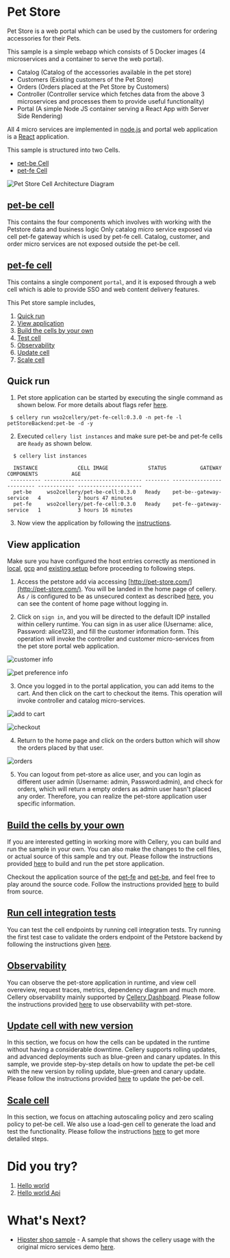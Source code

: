 Pet Store
=========

Pet Store is a web portal which can be used by the customers for ordering accessories for their Pets.

This sample is a simple webapp which consists of 5 Docker images (4 microservices and a container to serve the web portal). 

* Catalog (Catalog of the accessories available in the pet store)
* Customers (Existing customers of the Pet Store)
* Orders (Orders placed at the Pet Store by Customers)
* Controller (Controller service which fetches data from the above 3 microservices and processes them to provide useful functionality)
* Portal (A simple Node JS container serving a React App with Server Side Rendering)

All 4 micro services are implemented in [node.js](https://nodejs.org/en/) and portal web application is a [React](https://reactjs.org/) application. 

This sample is structured into two Cells.

* [pet-be Cell](pet-be/README.md)
* [pet-fe Cell](pet-fe/README.md)

![Pet Store Cell Architecture Diagram](../../docs/images/pet-store/pet-store-architecture.jpg)

## [pet-be cell](pet-be/README.md)
This contains the four components which involves with working with the Petstore data and business logic Only catalog 
micro service exposed via cell pet-fe gateway which is used by pet-fe cell. Catalog, customer, and order micro services are not exposed outside the pet-be cell.

## [pet-fe cell](pet-fe/README.md)
This contains a single component `portal`, and it is exposed through a web cell which is able to provide SSO and web content delivery features.

This Pet store sample includes,

1. [Quick run](#quick-run)
2. [View application](#view-application)
3. [Build the cells by your own](#build-the-cells-by-your-own)
4. [Test cell](#run-cell-integration-tests)
4. [Observability](#observability)
5. [Update cell](#update-cell-with-new-version)
6. [Scale cell](#scale-cell)

## Quick run 
1. Pet store application can be started by executing the single command as shown below. For more details about flags 
refer [here](https://github.com/wso2-cellery/sdk/blob/v0.3.0/docs/cli-reference.md#cellery-run).
```
 $ cellery run wso2cellery/pet-fe-cell:0.3.0 -n pet-fe -l petStoreBackend:pet-be -d -y
```
2. Executed `cellery list instances` and make sure pet-be and pet-fe cells are `Ready` as shown below.
```
  $ cellery list instances
  
  INSTANCE             CELL IMAGE             STATUS           GATEWAY           COMPONENTS           AGE
 ---------- -------------------------------- -------- ------------------------- ------------ ---------------------
  pet-be     wso2cellery/pet-be-cell:0.3.0   Ready    pet-be--gateway-service   4            2 hours 47 minutes
  pet-fe     wso2cellery/pet-fe-cell:0.3.0   Ready    pet-fe--gateway-service   1            3 hours 16 minutes
```
3. Now view the application by following the [instructions](#view-application).

## View application
Make sure you have configured the host entries correctly as mentioned in [local](https://github.com/wso2-cellery/sdk/blob/v0.3.0/docs/setup/local-setup.md), 
[gcp](https://github.com/wso2-cellery/sdk/blob/v0.3.0/docs/setup/gcp-setup.md#configure-host-entries) and [existing setup](https://github.com/wso2-cellery/sdk/blob/v0.3.0/docs/setup/existing-cluster.md#configure-host-entries) before
proceeding to following steps.
 
1. Access the petstore add via accessing [http://pet-store.com/](http://pet-store.com/). You will be landed in the home page of cellery. 
As `/` is configured to be as unsecured context as described [here](pet-fe/README.md), you can see the content of home page without logging in. 

2. Click on `sign in`, and you will be directed to the default IDP installed within cellery runtime. You can sign in as user alice (Username: alice, Password: alice123), 
and fill the customer information form. This operation will invoke the controller and customer micro-services from the pet store portal web application.

![customer info](../../docs/images/pet-store/customer-info.png)

![pet preference info](../../docs/images/pet-store/pet-preference.png)

3. Once you logged in to the portal application, you can add items to the cart. And then click on the cart to checkout the items. This operation will invoke controller and catalog micro-services.

![add to cart](../../docs/images/pet-store/add-to-cart.png)

![checkout](../../docs/images/pet-store/checkout.png)

4. Return to the home page and click on the orders button which will show the orders placed by that user. 

![orders](../../docs/images/pet-store/orders.png)

5. You can logout from pet-store as alice user, and you can login as different user admin (Username: admin, Password:admin), and check for orders, which will 
return a empty orders as admin user hasn't placed any order. Therefore, you can realize the pet-store application user specific information.  

## [Build the cells by your own](../../docs/pet-store/build-and-run.md)
If you are interested getting in working more with Cellery, you can build and run the sample in your own. You can also make the changes to the 
cell files, or actual source of this sample and try out. Please follow the instructions provided [here](../../docs/pet-store/build-and-run.md) 
to build and run the pet store application. 

Checkout the application source of the [pet-fe](../../src/pet-store/pet-fe/portal) and [pet-be](../../src/pet-store/pet-be), 
and feel free to play around the source code.  Follow the instructions provided [here](../../src/pet-store) to build from source. 

## [Run cell integration tests](../../docs/pet-store/test-be-cell.md)
You can test the cell endpoints by running cell integration tests. Try running the first test case to validate the 
orders endpoint of the Petstore backend by following the instructions given [here](../../docs/pet-store/test-be-cell.md).

## [Observability](../../docs/pet-store/observability.md)
You can observe the pet-store application in runtime, and view cell overeview, request traces, metrics, dependency diagram and much more. 
Cellery observability mainly supported by [Cellery Dashboard](https://github.com/wso2-cellery/sdk/blob/v0.3.0/docs/cellery-observability.md#use-cellery-dashboard). 
Please follow the instructions provided [here](../../docs/pet-store/observability.md) to use observability with pet-store. 

## [Update cell with new version](../../docs/pet-store/cell-component-update-and-adv-deployment.md)
In this section, we focus on how the cells can be updated in the runtime without having a considerable downtime. Cellery supports rolling updates, 
and advanced deployments such as blue-green and canary updates. In this sample, we provide step-by-step details on how to update the pet-be cell with the new 
version by rolling update, blue-green and canary update. Please follow the instructions provided [here](../../docs/pet-store/cell-component-update-and-adv-deployment.md) to update the pet-be cell.

## [Scale cell](../../docs/pet-store/scale-cell.md)
In this section, we focus on attaching autoscaling policy and zero scaling policy to pet-be cell. We also use a load-gen 
cell to generate the load and test the functionality. Please follow the instructions [here](../../docs/pet-store/scale-cell.md) to get more detailed steps. 

# Did you try? 
1. [Hello world](../hello-world)
2. [Hello world Api](../hello-world-api)

# What's Next?
- [Hipster shop sample](../../cells/hipster-shop/README.md) - A sample that shows the cellery usage with the original 
micro services demo [here](https://github.com/GoogleCloudPlatform/microservices-demo).

